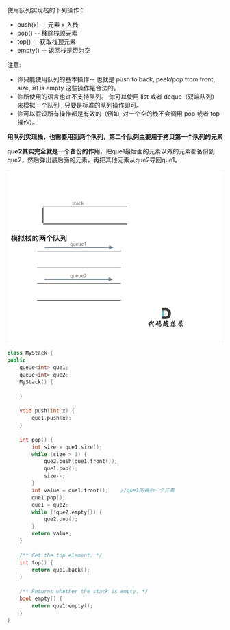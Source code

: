 使用队列实现栈的下列操作：

- push(x) -- 元素 x 入栈
- pop() -- 移除栈顶元素
- top() -- 获取栈顶元素
- empty() -- 返回栈是否为空

注意:

- 你只能使用队列的基本操作-- 也就是 push to back, peek/pop from front, size, 和 is empty 这些操作是合法的。
- 你所使用的语言也许不支持队列。 你可以使用 list 或者 deque（双端队列）来模拟一个队列 , 只要是标准的队列操作即可。
- 你可以假设所有操作都是有效的（例如, 对一个空的栈不会调用 pop 或者 top 操作）。



**用队列实现栈，也需要用到两个队列，第二个队列主要用于拷贝第一个队列的元素**

**que2其实完全就是一个备份的作用**，把que1最后面的元素以外的元素都备份到que2，然后弹出最后面的元素，再把其他元素从que2导回que1。

![225.用队列实现栈](225.%E7%94%A8%E9%98%9F%E5%88%97%E5%AE%9E%E7%8E%B0%E6%A0%88.gif)

```cpp
class MyStack {
public:
    queue<int> que1;
    queue<int> que2;
    MyStack() {
        
    }
    
    void push(int x) {
        que1.push(x);
    }
    
    int pop() {
        int size = que1.size();
        while (size > 1) {
            que2.push(que1.front());
            que1.pop();
            size--;
        }
        int value = que1.front();    //que1的最后一个元素
        que1.pop();
        que1 = que2;
        while (!que2.empty()) {
            que2.pop();
        }
        return value;
    }
    
    /** Get the top element. */
    int top() {
        return que1.back();
    }

    /** Returns whether the stack is empty. */
    bool empty() {
        return que1.empty();
    }
}
```


